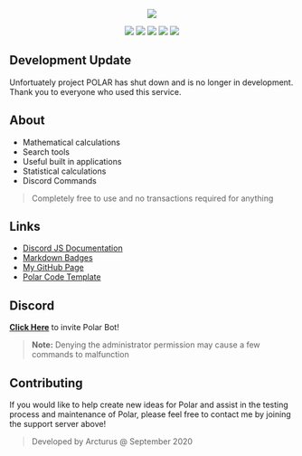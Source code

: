<p align = "center">
    <img src = '"https://i.ibb.co/cw1gLmf/Polar-Github-Banner-removebg-preview.png"'></img>
</p>
<p align = "center">
    <img src = 'https://img.shields.io/npm/v/npm?style=for-the-badge'></img>
    <img src = 'https://img.shields.io/node/v/discord.js?style=for-the-badge'></img>
    <img src = 'https://img.shields.io/npm/v/discord.js?label=discord.js&style=for-the-badge'></img>
    <img src = 'https://img.shields.io/github/license/arcturusss/polar-discord?style=for-the-badge'></img>
    <img src = 'https://img.shields.io/discord/875139099944710204?style=for-the-badge'></img>
</p>

## Development Update
Unfortuately project POLAR has shut down and is no longer in development. Thank you to everyone who used this service.  

## About

- Mathematical calculations
- Search tools
- Useful built in applications
- Statistical calculations
- Discord Commands

> Completely free to use and no transactions required for anything
## Links

- [Discord JS Documentation](https://discord.js.org/#/)
- [Markdown Badges](https://shields.io/)
- [My GitHub Page](https://github.com/Arcturusss)
- [Polar Code Template](https://github.com/Arcturusss/Polar-Discord/blob/master/MAIN-TEMPLATE.md)

## Discord

[<b>Click Here</b>](https://discord.com/api/oauth2/authorize?client_id=760553137605181541&permissions=8&scope=bot) to invite Polar Bot! 
> **Note:** Denying the administrator permission may cause a few commands to malfunction


## Contributing

If you would like to help create new ideas for Polar and assist in the testing process and maintenance of Polar, please feel free to contact me by joining the support server above!

> Developed by Arcturus @ September 2020
